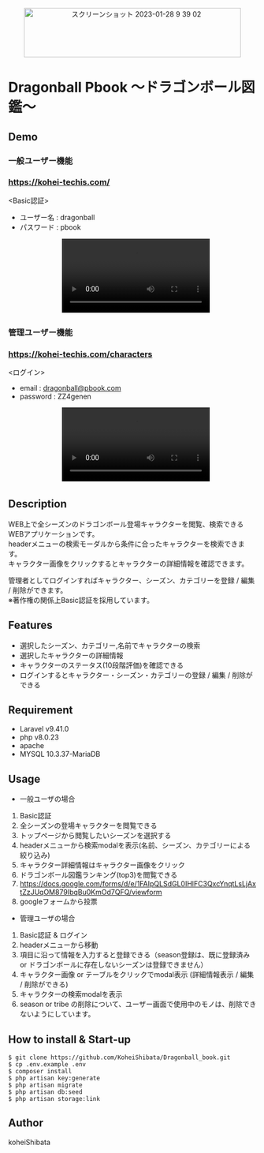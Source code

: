 <p align="center">
<img width="440" height="100" alt="スクリーンショット 2023-01-28 9 39 02" src="https://user-images.githubusercontent.com/115211493/224544776-3689be13-34dd-46c5-935f-33dea0fb34dd.png">
</p>

# Dragonball Pbook 〜ドラゴンボール図鑑〜

## Demo
### 一般ユーザー機能
### https://kohei-techis.com/
<Basic認証>
- ユーザー名 : dragonball
- パスワード : pbook
<div align="center">
　<video controls src="https://user-images.githubusercontent.com/115211493/226309265-7a409b9f-8d42-40cf-a544-1f804aeeb6bc.mp4"></video>
</div>

### 管理ユーザー機能
### https://kohei-techis.com/characters
<ログイン>　
- email : dragonball@pbook.com
- password : ZZ4genen
<div align="center">
　<video controls src="https://user-images.githubusercontent.com/115211493/226309596-1f3b1bb3-a124-4ee2-aeef-4fbf1505adef.mp4"></video>
</div>

## Description
WEB上で全シーズンのドラゴンボール登場キャラクターを閲覧、検索できるWEBアプリケーションです。<br>
headerメニューの検索モーダルから条件に合ったキャラクターを検索できます。<br>
キャラクター画像をクリックするとキャラクターの詳細情報を確認できます。<br>

管理者としてログインすればキャラクター、シーズン、カテゴリーを登録 / 編集 / 削除ができます。<br>
※著作権の関係上Basic認証を採用しています。

## Features
- 選択したシーズン、カテゴリー,名前でキャラクターの検索
- 選択したキャラクターの詳細情報
- キャラクターのステータス(10段階評価)を確認できる
- ログインするとキャラクター・シーズン・カテゴリーの登録 / 編集 / 削除ができる


## Requirement
- Laravel v9.41.0
- php v8.0.23
- apache
- MYSQL 10.3.37-MariaDB

## Usage
- 一般ユーザの場合
1. Basic認証
2. 全シーズンの登場キャラクターを閲覧できる
3. トップページから閲覧したいシーズンを選択する
4. headerメニューから検索modalを表示(名前、シーズン、カテゴリーによる絞り込み)
5. キャラクター詳細情報はキャラクター画像をクリック
6. ドラゴンボール図鑑ランキング(top3)を閲覧できる
7. https://docs.google.com/forms/d/e/1FAIpQLSdGL0IHlFC3QxcYnqtLsLjAxtZzJUqOM879IbqBu0KmOd7QFQ/viewform
8. googleフォームから投票

- 管理ユーザの場合
1. Basic認証 & ログイン
2. headerメニューから移動
3. 項目に沿って情報を入力すると登録できる（season登録は、既に登録済み or ドラゴンボールに存在しないシーズンは登録できません）
4. キャラクター画像 or テーブルをクリックでmodal表示 (詳細情報表示 / 編集 / 削除ができる)
5. キャラクターの検索modalを表示
5. season or tribe の削除について、ユーザー画面で使用中のモノは、削除できないようにしています。

## How to install & Start-up
```
$ git clone https://github.com/KoheiShibata/Dragonball_book.git
$ cp .env.example .env
$ composer install
$ php artisan key:generate
$ php artisan migrate
$ php artisan db:seed
$ php artisan storage:link
```

## Author
koheiShibata
